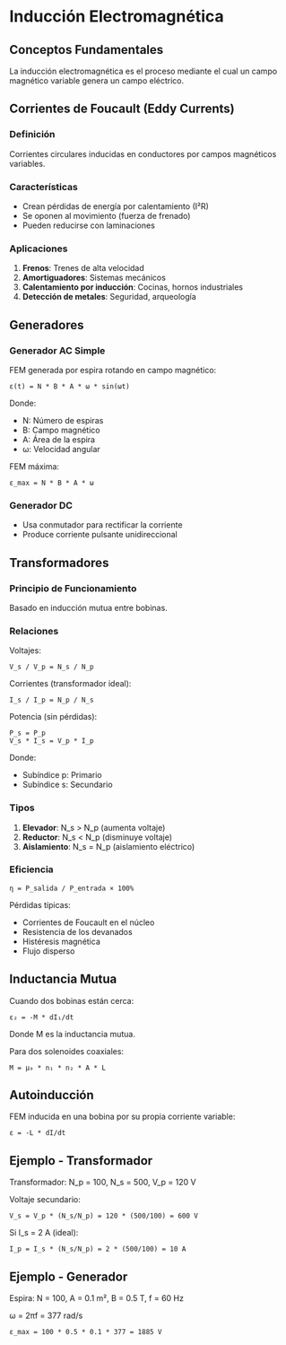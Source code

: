 # Inducción Electromagnética

## Conceptos Fundamentales

La inducción electromagnética es el proceso mediante el cual un campo magnético variable genera un campo eléctrico.

## Corrientes de Foucault (Eddy Currents)

### Definición
Corrientes circulares inducidas en conductores por campos magnéticos variables.

### Características
- Crean pérdidas de energía por calentamiento (I²R)
- Se oponen al movimiento (fuerza de frenado)
- Pueden reducirse con laminaciones

### Aplicaciones
1. **Frenos**: Trenes de alta velocidad
2. **Amortiguadores**: Sistemas mecánicos
3. **Calentamiento por inducción**: Cocinas, hornos industriales
4. **Detección de metales**: Seguridad, arqueología

## Generadores

### Generador AC Simple

FEM generada por espira rotando en campo magnético:

```
ε(t) = N * B * A * ω * sin(ωt)
```

Donde:
- N: Número de espiras
- B: Campo magnético
- A: Área de la espira
- ω: Velocidad angular

FEM máxima:
```
ε_max = N * B * A * ω
```

### Generador DC

- Usa conmutador para rectificar la corriente
- Produce corriente pulsante unidireccional

## Transformadores

### Principio de Funcionamiento
Basado en inducción mutua entre bobinas.

### Relaciones

Voltajes:
```
V_s / V_p = N_s / N_p
```

Corrientes (transformador ideal):
```
I_s / I_p = N_p / N_s
```

Potencia (sin pérdidas):
```
P_s = P_p
V_s * I_s = V_p * I_p
```

Donde:
- Subíndice p: Primario
- Subíndice s: Secundario

### Tipos
1. **Elevador**: N_s > N_p (aumenta voltaje)
2. **Reductor**: N_s < N_p (disminuye voltaje)
3. **Aislamiento**: N_s = N_p (aislamiento eléctrico)

### Eficiencia

```
η = P_salida / P_entrada × 100%
```

Pérdidas típicas:
- Corrientes de Foucault en el núcleo
- Resistencia de los devanados
- Histéresis magnética
- Flujo disperso

## Inductancia Mutua

Cuando dos bobinas están cerca:

```
ε₂ = -M * dI₁/dt
```

Donde M es la inductancia mutua.

Para dos solenoides coaxiales:
```
M = μ₀ * n₁ * n₂ * A * L
```

## Autoinducción

FEM inducida en una bobina por su propia corriente variable:

```
ε = -L * dI/dt
```

## Ejemplo - Transformador

Transformador: N_p = 100, N_s = 500, V_p = 120 V

Voltaje secundario:
```
V_s = V_p * (N_s/N_p) = 120 * (500/100) = 600 V
```

Si I_s = 2 A (ideal):
```
I_p = I_s * (N_s/N_p) = 2 * (500/100) = 10 A
```

## Ejemplo - Generador

Espira: N = 100, A = 0.1 m², B = 0.5 T, f = 60 Hz

ω = 2πf = 377 rad/s

```
ε_max = 100 * 0.5 * 0.1 * 377 = 1885 V
```
